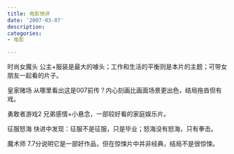 ```yaml
---
title: 电影快评
date: '2007-03-07'
description:
categories:
- 电影

---
```


时尚女魔头
公主+服装是最大的噱头；工作和生活的平衡则是本片的主题；可带女朋友一起看的片子。

皇家赌场
从哪里看出这是007前传？内心刻画比画面场景更出色，结局拖沓但有戏。

勇敢者游戏2
兄弟感情+小悬念，一部较好看的家庭娱乐片。

征服怒海
快进中发现：征服不是征服，只是毕业；怒海没有怒海，只有拳击。

魔术师
7.7分说明它是一部好作品，但在惊悚片中并非经典，结局不是很惊悚。